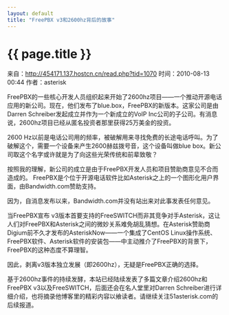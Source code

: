 ```yaml
---
layout: default
title: "FreePBX v3和2600hz背后的故事"
---
```


# {{ page.title }}

来自：http://454171.137.hostcn.cn/read.php?tid=1070
时间：2010-08-13 00:44 作者：asterisk


FreePBX的一些核心开发人员组织起来开始了2600hz项目——一个推动开源电话应用的新公司。现在，他们发布了blue.box，FreePBX的新版本。这家公司是由Darren Schreiber发起成立并作为一个新成立的VoIP Inc公司的子公司。有消息说，2600hz项目已经从匿名投资者那里获得25万美金的投资。 

2600 Hz以前是电话公司用的频率，被破解用来寻找免费的长途电话呼叫。为了破解这个，需要一个设备来产生2600赫兹拨号音，这个设备叫做blue box。新公司取这个名字或许就是为了向这些光荣传统和前辈致敬？ 

按照我的理解，新公司的成立是由于FreePBX开发人员和项目赞助商意见不合而造成的。 FreePBX是个位于开源电话软件比如Asterisk之上的一个图形化用户界面，由Bandwidth.com赞助支持。
 
因为，自消息发布以来，Bandwidth.com并没有站出来对此事发表任何意见。 

当FreePBX宣布 v3版本首要支持的FreeSWITCH而非其竞争对手Asterisk，这让人们对FreePBX和Asterisk之间的微妙关系难免胡乱猜想。在Asterisk赞助商Digium前不久才发布的AsteriskNow——一个集成了CentOS Linux操作系统、FreePBX软件、Asterisk软件的安装包——中主动推介了FreePBX的背景下，FreePBX的这种态度不算理智。 

因此，剥离v3版本独立发展（即2600hz），无疑是FreePBX正确的选择。 

基于2600hz事件的持续发酵，本站已经陆续发表了多篇文章介绍2600hz和FreePBX v3以及FreeSWITCH，后面还会在名人堂里对Darren Schreiber进行详细介绍，也将摘录他博客里的精彩内容以飨读者。请继续关注51asterisk.com的后续报道。
